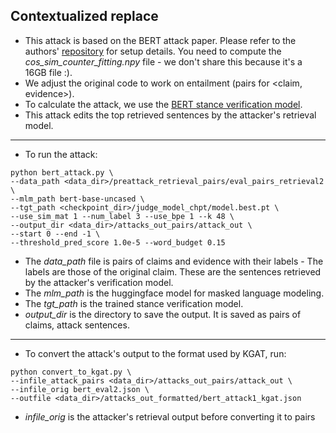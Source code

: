 ## Contextualized replace
- This attack is based on the BERT attack paper. Please refer to the authors' [repository](https://github.com/LinyangLee/BERT-Attack) for setup details. You need to compute the *cos_sim_counter_fitting.npy* file - we don't share this because it's a 16GB file :).
- We adjust the original code to work on entailment (pairs for <claim, evidence>).
- To calculate the attack, we use the [BERT stance verification model](https://github.com/S-Abdelnabi/Fact-Saboteurs/tree/main/stance_verification). 
- This attack edits the top retrieved sentences by the attacker's retrieval model.

---

- To run the attack:

```
python bert_attack.py \
--data_path <data_dir>/preattack_retrieval_pairs/eval_pairs_retrieval2 \
--mlm_path bert-base-uncased \
--tgt_path <checkpoint_dir>/judge_model_chpt/model.best.pt \
--use_sim_mat 1 --num_label 3 --use_bpe 1 --k 48 \
--output_dir <data_dir>/attacks_out_pairs/attack_out \
--start 0 --end -1 \
--threshold_pred_score 1.0e-5 --word_budget 0.15
```
- The *data_path* file is pairs of claims and evidence with their labels - The labels are those of the original claim. These are the sentences retrieved by the attacker's verification model. 
- The *mlm_path* is the huggingface model for masked language modeling.
- The *tgt_path* is the trained stance verification model.
- *output_dir* is the directory to save the output. It is saved as pairs of claims, attack sentences. 

---
- To convert the attack's output to the format used by KGAT, run:

```
python convert_to_kgat.py \
--infile_attack_pairs <data_dir>/attacks_out_pairs/attack_out \
--infile_orig bert_eval2.json \
--outfile <data_dir>/attacks_out_formatted/bert_attack1_kgat.json
```
- *infile_orig* is the attacker's retrieval output before converting it to pairs
